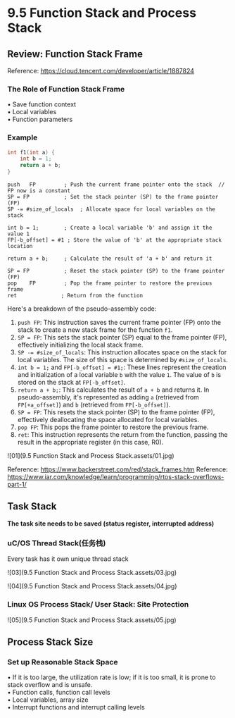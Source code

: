 # 9.5 Function Stack and Process Stack



## Review: Function Stack Frame

Reference: https://cloud.tencent.com/developer/article/1887824

### The Role of Function Stack Frame

• Save function context  
• Local variables  
• Function parameters  

### Example

```c
int f1(int a) {
    int b = 1;
    return a + b;
}
```

```assembly
push   FP         ; Push the current frame pointer onto the stack  // FP now is a constant
SP = FP           ; Set the stack pointer (SP) to the frame pointer (FP)
SP -= #size_of_locals  ; Allocate space for local variables on the stack

int b = 1;        ; Create a local variable 'b' and assign it the value 1
FP[-b_offset] = #1 ; Store the value of 'b' at the appropriate stack location

return a + b;     ; Calculate the result of 'a + b' and return it

SP = FP           ; Reset the stack pointer (SP) to the frame pointer (FP)
pop    FP         ; Pop the frame pointer to restore the previous frame
ret              ; Return from the function
```

Here's a breakdown of the pseudo-assembly code:

1. `push FP`: This instruction saves the current frame pointer (FP) onto the stack to create a new stack frame for the function `f1`.
2. `SP = FP`: This sets the stack pointer (SP) equal to the frame pointer (FP), effectively initializing the local stack frame.
3. `SP -= #size_of_locals`: This instruction allocates space on the stack for local variables. The size of this space is determined by `#size_of_locals`.
4. `int b = 1;` and `FP[-b_offset] = #1;`: These lines represent the creation and initialization of a local variable `b` with the value `1`. The value of `b` is stored on the stack at `FP[-b_offset]`.
5. `return a + b;`: This calculates the result of `a + b` and returns it. In pseudo-assembly, it's represented as adding `a` (retrieved from `FP[+a_offset]`) and `b` (retrieved from `FP[-b_offset]`).
6. `SP = FP`: This resets the stack pointer (SP) to the frame pointer (FP), effectively deallocating the space allocated for local variables.
7. `pop FP`: This pops the frame pointer to restore the previous frame.
8. `ret`: This instruction represents the return from the function, passing the result in the appropriate register (in this case, R0).

![01](9.5 Function Stack and Process Stack.assets/01.jpg)

Reference: https://www.backerstreet.com/red/stack_frames.htm
Reference: https://www.iar.com/knowledge/learn/programming/rtos-stack-overflows-part-1/



## Task Stack

**The task site needs to be saved (status register, interrupted address)**

### uC/OS Thread Stack(任务栈)

Every task has it own unique thread stack

![03](9.5 Function Stack and Process Stack.assets/03.jpg)

![04](9.5 Function Stack and Process Stack.assets/04.jpg)

### Linux OS Process Stack/ User Stack: Site Protection

![05](9.5 Function Stack and Process Stack.assets/05.jpg)

## Process Stack Size

### Set up Reasonable Stack Space

• If it is too large, the utilization rate is low; if it is too small, it is prone to stack overflow and is unsafe.  
• Function calls, function call levels  
• Local variables, array size  
• Interrupt functions and interrupt calling levels  